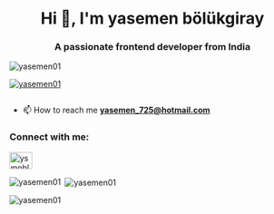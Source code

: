 <h1 align="center">Hi 👋, I'm yasemen bölükgiray</h1>
<h3 align="center">A passionate frontend developer from India</h3>

<p align="left"> <img src="https://komarev.com/ghpvc/?username=yasemen01&label=Profile%20views&color=0e75b6&style=flat" alt="yasemen01" /> </p>

<p align="left"> <a href="https://github.com/ryo-ma/github-profile-trophy"><img src="https://github-profile-trophy.vercel.app/?username=yasemen01" alt="yasemen01" /></a> </p>

<p align="left"> <a href="https://twitter.com/" target="blank"><img src="https://img.shields.io/twitter/follow/?logo=twitter&style=for-the-badge" alt="" /></a> </p>

- 📫 How to reach me **yasemen_725@hotmail.com**

<h3 align="left">Connect with me:</h3>
<p align="left">
<a href="https://instagram.com/ysmnblkgry" target="blank"><img align="center" src="https://raw.githubusercontent.com/rahuldkjain/github-profile-readme-generator/master/src/images/icons/Social/instagram.svg" alt="ysmnblkgry" height="30" width="40" /></a>
</p>

<p><img align="left" src="https://github-readme-stats.vercel.app/api/top-langs?username=yasemen01&show_icons=true&locale=en&layout=compact" alt="yasemen01" /></p>

<p>&nbsp;<img align="center" src="https://github-readme-stats.vercel.app/api?username=yasemen01&show_icons=true&locale=en" alt="yasemen01" /></p>

<p><img align="center" src="https://github-readme-streak-stats.herokuapp.com/?user=yasemen01&" alt="yasemen01" /></p>
